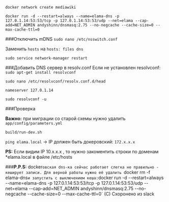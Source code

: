 `docker network create mediawiki`

`docker run -d --restart=always --name=elama-dns -p 127.0.1.14:53:53/tcp -p 127.0.1.14:53:53/udp --net=elama --cap-add=NET_ADMIN andyshinn/dnsmasq:2.75 --no-negcache --cache-size=0 --max-cache-ttl=0`

###Отключить mDNS
`sudo nano /etc/nsswitch.conf`

Заменить `hosts` на `hosts: files dns`

`sudo service network-manager restart`

###Добавить DNS сервер в resolv.conf
Если не установлен resolvconf:
`sudo apt-get install resolvconf`

`sudo nano /etc/resolvconf/resolv.conf.d/head`

`nameserver 127.0.1.14`

`sudo resolvconf -u`

###Проверка

**Важно:** при миграции со старой схемы нужно удалить `app/config/parameters.yml`

`build/run-dev.sh`

`ping elama.local` -> IP должен быть докеровский: `172.x.x.x`

**PS:** Если видим IP 10.x.x.x , то нужно закоментить строки по доменам *elama.local в файле /etc/hosts


###**P.P.S:** docker`овская dns-ка сейчас работает слегка не правильно - кеширует записи. Для верной работы нужно её удалить `docker rm -f elama-dns` и запустить с выключением кеша:
`docker run -d --restart=always --name=elama-dns -p 127.0.1.14:53:53/tcp -p 127.0.1.14:53:53/udp --net=elama --cap-add=NET_ADMIN andyshinn/dnsmasq:2.75 --no-negcache --cache-size=0 --max-cache-ttl=0`
(C) Схоронено из slack